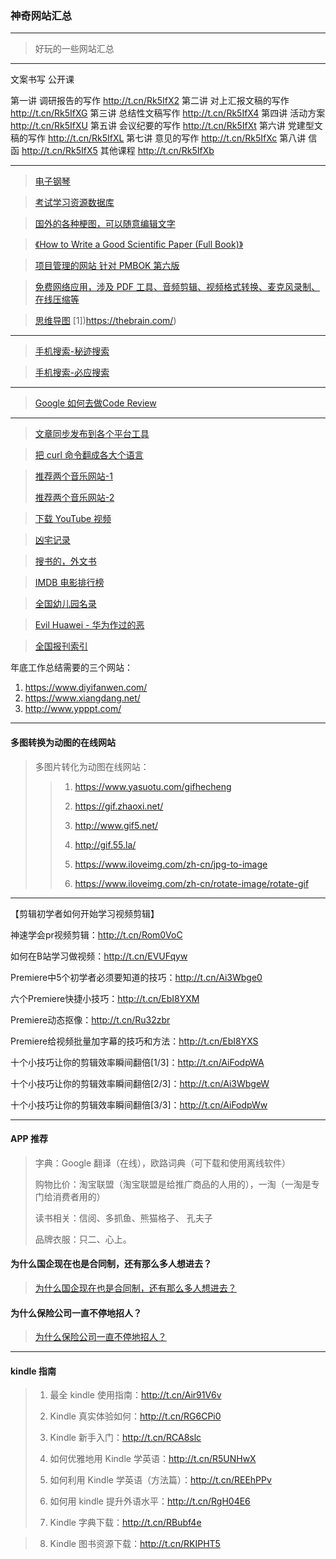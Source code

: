 ### 神奇网站汇总

---
> 好玩的一些网站汇总
---

文案书写 公开课

第一讲 调研报告的写作 http://t.cn/Rk5IfX2
第二讲 对上汇报文稿的写作 http://t.cn/Rk5IfXG
第三讲 总结性文稿写作 http://t.cn/Rk5IfX4
第四讲 活动方案 http://t.cn/Rk5IfXU
第五讲 会议纪要的写作 http://t.cn/Rk5IfXt
第六讲 党建型文稿的写作 http://t.cn/Rk5IfXL
第七讲 意见的写作 http://t.cn/Rk5IfXc
第八讲 信函 http://t.cn/Rk5IfX5
其他课程 http://t.cn/Rk5IfXb

---
> [电子钢琴](https://www.autopiano.cn/)

> [考试学习资源数据库](http://open.vipexam.org/)

> [国外的各种梗图，可以随意编辑文字]( https://imgflip.com/memetemplates)

> [《How to Write a Good Scientific Paper (Full Book)》](http://t.cn/AinTE3PX)

> [项目管理的网站 针对 PMBOK 第六版](http://hellokittycn.com/chapter/70)

> [免费网络应用，涉及 PDF 工具、音频剪辑、视频格式转换、麦克风录制、在线压缩等](https://123apps.com/cn/)

> [思维导图](https://app.thebrain.com/brains/9a94aca2-cd5b-4872-96fa-64ef89baedb6/thoughts/a2355a6e-54fc-5079-ab70-79910ff4329b/notes) [1])https://thebrain.com/)
---
> [手机搜索-秘迹搜索](https://mijisou.com/)

> [手机搜索-必应搜索](https://cn.bing.com/?ensearch=1&FORM=BEHPTB)

----

> [Google 如何去做Code Review](https://www.52cs.com/archives/3322)

---

> [文章同步发布到各个平台工具](https://github.com/crawlab-team/artipub)

> [把 curl 命令翻成各大个语言](https://curl.trillworks.com/)


> [推荐两个音乐网站-1](https://www.cdbao.net/)
>
> [推荐两个音乐网站-2](https://www.91flac.com/)


> [下载 YouTube 视频](https://keepvid.pro/)

> [凶宅记录](https://www.oshimaland.co.jp/)

> [搜书的，外文书](https://b-ok.cc/)

> [IMDB 电影排行榜](https://www.imdb.com/list/ls055592025/)

> [全国幼儿园名录](http://youeryuan.zjut.cc/)

> [Evil Huawei - 华为作过的恶](https://evil-huawei.github.io/evil-huawei/)

> [全国报刊索引](http://www.cnbksy.cn/home)

年底工作总结需要的三个网站：
1. https://www.diyifanwen.com/
2. https://www.xiangdang.net/
3. http://www.ypppt.com/

---
#### 多图转换为动图的在线网站
> 多图片转化为动图在线网站：
>>
>> 1. https://www.yasuotu.com/gifhecheng
>>
>> 2. https://gif.zhaoxi.net/
>>
>> 3. http://www.gif5.net/
>>
>> 4. http://gif.55.la/
>>
>> 6. https://www.iloveimg.com/zh-cn/jpg-to-image
>>
>> 7. https://www.iloveimg.com/zh-cn/rotate-image/rotate-gif

----
【剪辑初学者如何开始学习视频剪辑】

神速学会pr视频剪辑：http://t.cn/Rom0VoC

如何在B站学习做视频：http://t.cn/EVUFqyw

Premiere中5个初学者必须要知道的技巧：http://t.cn/Ai3Wbge0

六个Premiere快捷小技巧：http://t.cn/EbI8YXM

Premiere动态抠像：http://t.cn/Ru32zbr

Premiere给视频批量加字幕的技巧和方法：http://t.cn/EbI8YXS

十个小技巧让你的剪辑效率瞬间翻倍[1/3]：http://t.cn/AiFodpWA

十个小技巧让你的剪辑效率瞬间翻倍[2/3]：http://t.cn/Ai3WbgeW

十个小技巧让你的剪辑效率瞬间翻倍[3/3]：http://t.cn/AiFodpWw

----


#### APP 推荐
> 字典：Google 翻译（在线），欧路词典（可下载和使用离线软件）
>
> 购物比价：淘宝联盟（淘宝联盟是给推广商品的人用的），一淘（一淘是专门给消费者用的）
>
> 读书相关：信阅、多抓鱼、熊猫格子、 孔夫子
>
> 品牌衣服：只二、心上。

#### 为什么国企现在也是合同制，还有那么多人想进去？
>
> [为什么国企现在也是合同制，还有那么多人想进去？](https://www.zhihu.com/question/327135282/answer/799247047)

#### 为什么保险公司一直不停地招人？
>
> [为什么保险公司一直不停地招人？](https://www.zhihu.com/question/312025070?utm_source=wechat_session&utm_medium=social&utm_oi=29060126212096)

---
#### kindle 指南
> 1. 最全 kindle 使用指南：http://t.cn/Air91V6v
>
> 2. Kindle 真实体验如何：http://t.cn/RG6CPi0
>
> 3. Kindle 新手入门：http://t.cn/RCA8slc
>
> 4. 如何优雅地用 Kindle 学英语：http://t.cn/R5UNHwX
>
> 5. 如何利用 Kindle 学英语（方法篇）：http://t.cn/REEhPPv
>
> 6. 如何用 kindle 提升外语水平：http://t.cn/RgH04E6
>
> 7. Kindle 字典下载：http://t.cn/RBubf4e

> 8. Kindle 图书资源下载：http://t.cn/RKIPHT5
